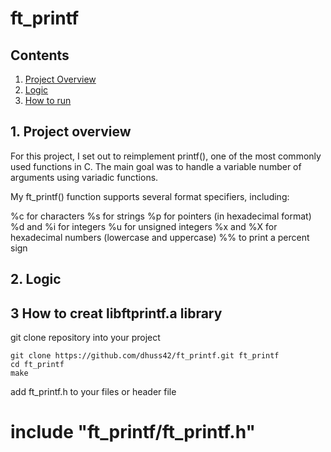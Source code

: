 # ft_printf

## Contents

1. [Project Overview](#1-Project-overview)
2. [Logic](#2-Logic)
3. [How to run](#3-How-to-run)

## 1. Project overview

For this project, I set out to reimplement printf(), one of the most commonly used functions in C. The main goal was to handle a variable number of arguments using variadic functions.

My ft_printf() function supports several format specifiers, including:

%c for characters
%s for strings
%p for pointers (in hexadecimal format)
%d and %i for integers
%u for unsigned integers
%x and %X for hexadecimal numbers (lowercase and uppercase)
%% to print a percent sign

## 2. Logic



## 3 How to creat libftprintf.a library

git clone repository into your project
```
git clone https://github.com/dhuss42/ft_printf.git ft_printf
cd ft_printf
make
```

add ft_printf.h to your files or header file
# include "ft_printf/ft_printf.h"
